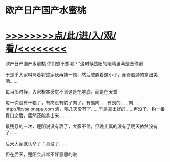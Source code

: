 # 欧产日产国产水蜜桃

# <a href="https://github.com/aihcr/keda/issues/1">>>>>>>>>点/此/进/入/观/看/<<<<<<<<</a>

欧产日产国产水蜜桃
你们想不想喝？”这时候楚阳的眼睛里满是恶作剧

于是乎大家叫骂着将这家伙再揍一顿，然后威胁着这小子，鼻青脸肿的拿出美酒……

每当那时候，大家根本感觉不到这是在地底，而是在天堂

每一次没有干粮了，有肉没有豹子肉了，有熊肉……有别的……肉……
http://lbvsalonspa.com
酒，喝几天没有了……于是拿出好的……再没了，钓一番胃口之后，居然还能拿出来……

最残忍的一次，楚阳说没有酒了，大家不信，但晚上真的没有了明天依然没有了……

后天大家就认命了：真没了……

但在后天，楚阳会非常不好意思的说
